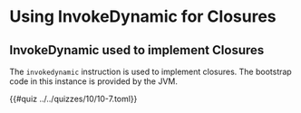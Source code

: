 # Using InvokeDynamic for Closures

## InvokeDynamic used to implement Closures
The `invokedynamic` instruction is used to implement closures.
The bootstrap code in this instance is provided by the JVM.

{{#quiz ../../quizzes/10/10-7.toml}}
